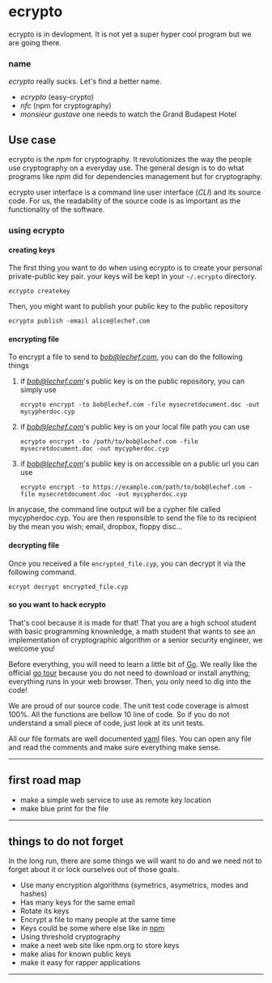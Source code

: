 
# ecrypto


ecrypto is in devlopment.  It is not yet a super hyper cool program but
we are going there.

###  name

*ecrypto* really sucks.  Let's find a better name.

*  *ecrypto* (easy-crypto)
*  *nfc* (npm for cryptography)
*  *monsieur gustave*  one needs to watch the Grand Budapest Hotel





## Use case

ecrypto is the *npm* for cryptography.  It revolutionizes the way the people
use cryptography on a everyday use.  The general design is to do what programs
like *npm* did for dependencies management but for cryptography.

ecrypto user interface is a command line user interface (*CLI*) and its source
code.  For us, the readability of the source code is as important as the
functionality of the software.

###  using ecrypto

#### creating keys

The first thing you want to do when using ecrypto is to create your personal
private-public key pair.  your keys will be kept in
your `~/.ecrypto` directory.

~~~
ecrypto createkey
~~~

Then, you might want to publish your public key to the public repository

~~~
ecrypto publish -email alice@lechef.com
~~~

#### encrypting file

To encrypt a file to send to *bob@lechef.com*, you can do the following
things

1.  if *bob@lechef.com*'s public key is on the public repository, you can
    simply use
    ~~~
    ecrypto encrypt -to bob@lechef.com -file mysecretdocument.doc -out mycypherdoc.cyp
    ~~~

2.  if *bob@lechef.com*'s public key is on your local file path you can use
    ~~~
    ecrypto encrypt -to /path/to/bob@lechef.com -file mysecretdocument.doc -out mycypherdoc.cyp
    ~~~

3.  if *bob@lechef.com*'s public key is on accessible on a public url you can
    use
    ~~~
    ecrypto encrypt -to https://example.com/path/to/bob@lechef.com -file mysecretdocument.doc -out mycypherdoc.cyp
    ~~~

In anycase, the command line output will be a cypher file called 
mycypherdoc.cyp.  You are then responsible to send the file to its recipient
by the mean you wish; email, dropbox, floppy disc...

#### decrypting file

Once you received a file `encrypted_file.cyp`, you can decrypt it via the
following command.

~~~
ecrypt decrypt encrypted_file.cyp
~~~


#### so you want to hack ecrypto



That's cool because it is made for that!  That you are a high school student
with basic programming knownledge, a math student that wants to see an 
implementation of cryptographic algorithm or a senior security engineer, we
welcome you!

Before everything, you will need to learn a little bit of [Go](http://golang.org).
We really like the official [go tour](http://tour.golang.org/) because you
do not need to download or install anything; everything runs in your web
browser.  Then, you only need to dig into the code!

We are proud of our source code.  The unit test code coverage is almost
100%.  All the functions are bellow 10 line of code.  So if you do not
understand a small piece of code, just look at its unit tests.

All our file formats are well documented [yaml](http://www.yaml.org/) files.
You can open any file and read the comments and make sure everything
make sense.

---

## first road map

*  make a simple web service to use as remote key location
*  make blue print for the file

---

## things to do not forget

In the long run, there are some things we will want to do and we need not
to forget about it or lock ourselves out of those goals.

*  Use many encryption algorithms (symetrics, asymetrics, modes and hashes)
*  Has many keys for the same email
*  Rotate its keys
*  Encrypt a file to many people at the same time
*  Keys could be some where else like in [npm](https://www.npmjs.org/doc/cli/npm-install.html)
*  Using threshold cryptography
*  make a neet web site like npm.org to store keys 
*  make alias for known public keys
*  make it easy for rapper applications

---
